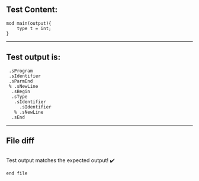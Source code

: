 
Test Content: 
-------------------------
```
mod main(output){
    type t = int;
}
```
------------------------
Test output is: 
-------------------------
```
 .sProgram
 .sIdentifier
 .sParmEnd
 % .sNewLine
  .sBegin
  .sType
   .sIdentifier
     .sIdentifier
   % .sNewLine
  .sEnd

```
------------------------

File diff
-------------------------
```diff

```
Test output matches the expected output! :heavy_check_mark:

```
end file
